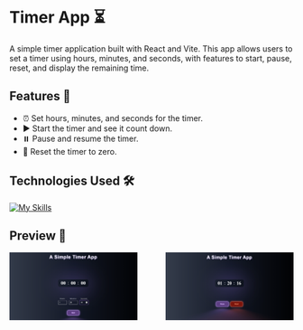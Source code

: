 # Timer App ⏳

A simple timer application built with React and Vite. This app allows users to set a timer using hours, minutes, and seconds, with features to start, pause, reset, and display the remaining time.

## Features 🌟
- ⏰ Set hours, minutes, and seconds for the timer.
- ▶️ Start the timer and see it count down.
- ⏸️ Pause and resume the timer.
- 🔄 Reset the timer to zero.

## Technologies Used 🛠️
[![My Skills](https://skillicons.dev/icons?i=react,vite,html,css,javascript&perline=6&theme=dark)](https://skillicons.dev)

## Preview 👀
<div style="display: flex; gap: 50px;">
  <img src="img2.png" alt="Timer App 2" width="45%" style="flex: 1;"/>
  <img src="img1.png" alt="Timer App 1" width="45%" style="flex: 1;"/>
</div>

